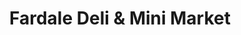 ---
title: "Fardale Deli & Mini Market"
url: /mahwah/fardale-deli-und-mini-market/
shop: Feinkost
---